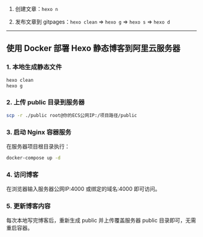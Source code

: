 1. 创建文章：` hexo n `

2. 发布文章到 gitpages：` hexo clean ` => ` hexo g ` => ` hexo s ` => ` hexo d `

---

## 使用 Docker 部署 Hexo 静态博客到阿里云服务器

### 1. 本地生成静态文件
```bash
hexo clean
hexo g
```

### 2. 上传 public 目录到服务器
```bash
scp -r ./public root@你的ECS公网IP:/项目路径/public
```

### 3. 启动 Nginx 容器服务
在服务器项目根目录执行：
```bash
docker-compose up -d
```

### 4. 访问博客
在浏览器输入服务器公网IP:4000 或绑定的域名:4000 即可访问。

### 5. 更新博客内容
每次本地写完博客后，重新生成 public 并上传覆盖服务器 public 目录即可，无需重启容器。